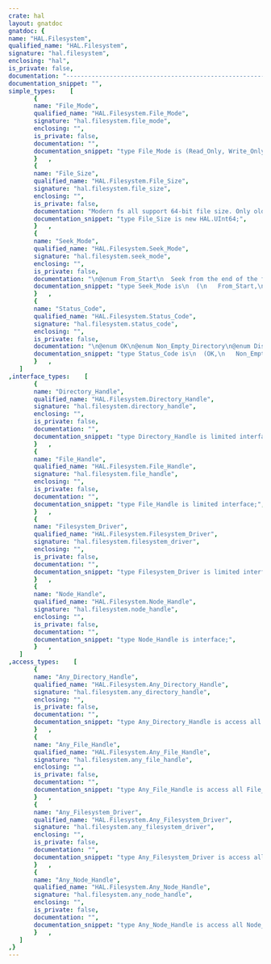 ```yaml
---
crate: hal
layout: gnatdoc
gnatdoc: {
name: "HAL.Filesystem",
qualified_name: "HAL.Filesystem",
signature: "hal.filesystem",
enclosing: "hal",
is_private: false,
documentation: "----------------------------------------------------------------------------\n                                                                          --\n                     Copyright (C) 2015-2017, AdaCore                     --\n                                                                          --\n  Redistribution and use in source and binary forms, with or without      --\n  modification, are permitted provided that the following conditions are  --\n  met:                                                                    --\n     1. Redistributions of source code must retain the above copyright    --\n        notice, this list of conditions and the following disclaimer.     --\n     2. Redistributions in binary form must reproduce the above copyright --\n        notice, this list of conditions and the following disclaimer in   --\n        the documentation and/or other materials provided with the        --\n        distribution.                                                     --\n     3. Neither the name of the copyright holder nor the names of its     --\n        contributors may be used to endorse or promote products derived   --\n        from this software without specific prior written permission.     --\n                                                                          --\n   THIS SOFTWARE IS PROVIDED BY THE COPYRIGHT HOLDERS AND CONTRIBUTORS    --\n   \"AS IS\" AND ANY EXPRESS OR IMPLIED WARRANTIES, INCLUDING, BUT NOT      --\n   LIMITED TO, THE IMPLIED WARRANTIES OF MERCHANTABILITY AND FITNESS FOR  --\n   A PARTICULAR PURPOSE ARE DISCLAIMED. IN NO EVENT SHALL THE COPYRIGHT   --\n   HOLDER OR CONTRIBUTORS BE LIABLE FOR ANY DIRECT, INDIRECT, INCIDENTAL, --\n   SPECIAL, EXEMPLARY, OR CONSEQUENTIAL DAMAGES (INCLUDING, BUT NOT       --\n   LIMITED TO, PROCUREMENT OF SUBSTITUTE GOODS OR SERVICES; LOSS OF USE,  --\n   DATA, OR PROFITS; OR BUSINESS INTERRUPTION) HOWEVER CAUSED AND ON ANY  --\n   THEORY OF LIABILITY, WHETHER IN CONTRACT, STRICT LIABILITY, OR TORT    --\n   (INCLUDING NEGLIGENCE OR OTHERWISE) ARISING IN ANY WAY OUT OF THE USE  --\n   OF THIS SOFTWARE, EVEN IF ADVISED OF THE POSSIBILITY OF SUCH DAMAGE.   --\n                                                                          --\n----------------------------------------------------------------------------",
documentation_snippet: "",
simple_types:    [
       {
       name: "File_Mode",
       qualified_name: "HAL.Filesystem.File_Mode",
       signature: "hal.filesystem.file_mode",
       enclosing: "",
       is_private: false,
       documentation: "",
       documentation_snippet: "type File_Mode is (Read_Only, Write_Only, Read_Write);",
       }   ,
       {
       name: "File_Size",
       qualified_name: "HAL.Filesystem.File_Size",
       signature: "hal.filesystem.file_size",
       enclosing: "",
       is_private: false,
       documentation: "Modern fs all support 64-bit file size. Only old or limited ones support\nmax 32-bit (FAT in particular). So let's see big and not limit ourselves\nin this API with 32-bit only.",
       documentation_snippet: "type File_Size is new HAL.UInt64;",
       }   ,
       {
       name: "Seek_Mode",
       qualified_name: "HAL.Filesystem.Seek_Mode",
       signature: "hal.filesystem.seek_mode",
       enclosing: "",
       is_private: false,
       documentation: "\n@enum From_Start\n  Seek from the end of the file, backward\n@enum From_End\n  Seek from the current position, forward\n@enum Forward\n  Seek from the current position, backward\n@enum Backward",
       documentation_snippet: "type Seek_Mode is\n  (\n   From_Start,\n   From_End,\n   Forward,\n   Backward);",
       }   ,
       {
       name: "Status_Code",
       qualified_name: "HAL.Filesystem.Status_Code",
       signature: "hal.filesystem.status_code",
       enclosing: "",
       is_private: false,
       documentation: "\n@enum OK\n@enum Non_Empty_Directory\n@enum Disk_Error\n  A hardware error occurred in the low level disk I/O\n@enum Disk_Full\n@enum Internal_Error\n@enum Drive_Not_Ready\n@enum No_Such_File\n@enum No_Such_Path\n@enum Not_Mounted\n  The mount point is invalid\n@enum Invalid_Name\n@enum Access_Denied\n@enum Already_Exists\n@enum Invalid_Object_Entry\n@enum Write_Protected\n@enum Invalid_Drive\n@enum No_Filesystem\n  The volume is not a FAT volume\n@enum Locked\n@enum Too_Many_Open_Files\n  All available handles are used\n@enum Invalid_Parameter\n@enum Input_Output_Error\n@enum No_MBR_Found\n@enum No_Partition_Found\n@enum No_More_Entries\n@enum Read_Only_File_System\n@enum Operation_Not_Permitted",
       documentation_snippet: "type Status_Code is\n  (OK,\n   Non_Empty_Directory,\n   Disk_Error,\n   Disk_Full,\n   Internal_Error,\n   Drive_Not_Ready,\n   No_Such_File,\n   No_Such_Path,\n   Not_Mounted,\n   Invalid_Name,\n   Access_Denied,\n   Already_Exists,\n   Invalid_Object_Entry,\n   Write_Protected,\n   Invalid_Drive,\n   No_Filesystem,\n   Locked,\n   Too_Many_Open_Files,\n   Invalid_Parameter,\n   Input_Output_Error,\n   No_MBR_Found,\n   No_Partition_Found,\n   No_More_Entries,\n   Read_Only_File_System,\n   Operation_Not_Permitted);",
       }   ,
   ]
,interface_types:    [
       {
       name: "Directory_Handle",
       qualified_name: "HAL.Filesystem.Directory_Handle",
       signature: "hal.filesystem.directory_handle",
       enclosing: "",
       is_private: false,
       documentation: "",
       documentation_snippet: "type Directory_Handle is limited interface;",
       }   ,
       {
       name: "File_Handle",
       qualified_name: "HAL.Filesystem.File_Handle",
       signature: "hal.filesystem.file_handle",
       enclosing: "",
       is_private: false,
       documentation: "",
       documentation_snippet: "type File_Handle is limited interface;",
       }   ,
       {
       name: "Filesystem_Driver",
       qualified_name: "HAL.Filesystem.Filesystem_Driver",
       signature: "hal.filesystem.filesystem_driver",
       enclosing: "",
       is_private: false,
       documentation: "",
       documentation_snippet: "type Filesystem_Driver is limited interface;",
       }   ,
       {
       name: "Node_Handle",
       qualified_name: "HAL.Filesystem.Node_Handle",
       signature: "hal.filesystem.node_handle",
       enclosing: "",
       is_private: false,
       documentation: "",
       documentation_snippet: "type Node_Handle is interface;",
       }   ,
   ]
,access_types:    [
       {
       name: "Any_Directory_Handle",
       qualified_name: "HAL.Filesystem.Any_Directory_Handle",
       signature: "hal.filesystem.any_directory_handle",
       enclosing: "",
       is_private: false,
       documentation: "",
       documentation_snippet: "type Any_Directory_Handle is access all Directory_Handle'Class;",
       }   ,
       {
       name: "Any_File_Handle",
       qualified_name: "HAL.Filesystem.Any_File_Handle",
       signature: "hal.filesystem.any_file_handle",
       enclosing: "",
       is_private: false,
       documentation: "",
       documentation_snippet: "type Any_File_Handle is access all File_Handle'Class;",
       }   ,
       {
       name: "Any_Filesystem_Driver",
       qualified_name: "HAL.Filesystem.Any_Filesystem_Driver",
       signature: "hal.filesystem.any_filesystem_driver",
       enclosing: "",
       is_private: false,
       documentation: "",
       documentation_snippet: "type Any_Filesystem_Driver is access all Filesystem_Driver'Class;",
       }   ,
       {
       name: "Any_Node_Handle",
       qualified_name: "HAL.Filesystem.Any_Node_Handle",
       signature: "hal.filesystem.any_node_handle",
       enclosing: "",
       is_private: false,
       documentation: "",
       documentation_snippet: "type Any_Node_Handle is access all Node_Handle'Class;",
       }   ,
   ]
,}
---
```

